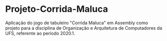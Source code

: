 # Projeto-Corrida-Maluca
Aplicação do jogo de tabuleiro "Corrida Maluca" em Assembly como projeto para a disciplina de Organização e Arquitetura de Computadores da UFS, referente ao período 2020.1.
